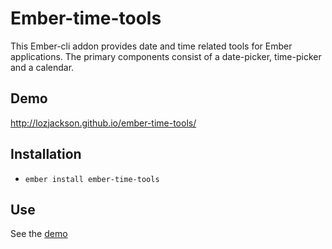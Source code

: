 # Ember-time-tools

This Ember-cli addon provides date and time related tools for Ember applications.
The primary components consist of a date-picker, time-picker and a calendar.

## Demo

http://lozjackson.github.io/ember-time-tools/

## Installation

* `ember install ember-time-tools`

## Use

See the [demo](http://lozjackson.github.io/ember-time-tools/)
